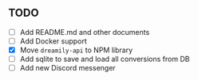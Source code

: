 ## TODO

- [ ] Add README.md and other documents
- [ ] Add Docker support
- [x] Move `dreamily-api` to NPM library
- [ ] Add sqlite to save and load all conversions from DB
- [ ] Add new Discord messenger
